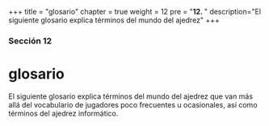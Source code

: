 +++
title = "glosario"
chapter = true
weight = 12
pre = "<b>12. </b>"
description="El siguiente glosario explica términos del mundo del ajedrez"
+++

### Sección 12

# glosario

El siguiente glosario explica términos del mundo del ajedrez que van más allá del vocabulario de jugadores poco frecuentes u ocasionales, así como términos del ajedrez informático.
